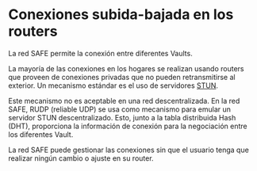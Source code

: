 # Conexiones subida-bajada en los routers
La red SAFE permite la conexión entre diferentes Vaults.

La mayoría de las conexiones en los hogares se realizan usando routers que proveen de conexiones privadas que no pueden retransmitirse al exterior. Un mecanismo estándar es el uso de servidores [STUN](http://es.wikipedia.org/wiki/STUN).

Este mecanismo no es aceptable en una red descentralizada. En la red SAFE, RUDP (reliable UDP) se usa como mecanismo para emular un servidor STUN descentralizado. Esto, junto a la tabla distribuida Hash (DHT), proporciona la información de conexión para la negociación entre los diferentes Vault.

La red SAFE puede gestionar las conexiones sin que el usuario tenga que realizar ningún cambio o ajuste en su router.

